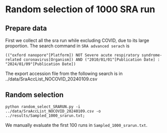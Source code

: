# Random selection of 1000 SRA run

## Prepare data
First we collect all the sra run while excluding COVID, due to its large proportion.
The search command in `SRA advanced serach` is
```
(("oxford nanopore"[Platform]) NOT Severe acute respiratory syndrome-related coronavirus[Organism]) AND ("2010/01/01"[Publication Date] : "2024/01/09"[Publication Date])
```
The export accession file from the following search is in ../data/SraAccList_NOCOVID_20240109.csv

## Random selection
```
python random_select_SRARUN.py -i ../data/SraAccList_NOCOVID_20240109.csv -o ../results/Sampled_1000_srarun.txt;
```

We manually evaluate the first 100 runs in `Sampled_1000_srarun.txt`.

